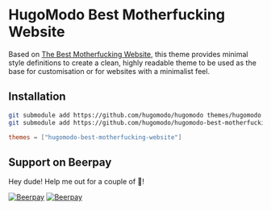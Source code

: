 # HugoModo Best Motherfucking Website

Based on [The Best Motherfucking Website](https://thebestmotherfucking.website), this theme provides minimal style definitions to create a clean, highly readable theme to be used as the base for customisation or for websites with a minimalist feel.

## Installation

```bash
git submodule add https://github.com/hugomodo/hugomodo themes/hugomodo
git submodule add https://github.com/hugomodo/hugomodo-best-motherfucking-website themes/hugomodo-best-motherfucking-website
```

```toml
themes = ["hugomodo-best-motherfucking-website"]
```

## Support on Beerpay
Hey dude! Help me out for a couple of :beers:!

[![Beerpay](https://beerpay.io/hugomodo/hugomodo-best-motherfucking-website/badge.svg?style=beer-square)](https://beerpay.io/hugomodo/hugomodo-best-motherfucking-website)  [![Beerpay](https://beerpay.io/hugomodo/hugomodo-best-motherfucking-website/make-wish.svg?style=flat-square)](https://beerpay.io/hugomodo/hugomodo-best-motherfucking-website?focus=wish)
